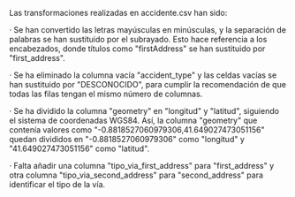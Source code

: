 Las transformaciones realizadas en accidente.csv han sido:

· Se han convertido las letras mayúsculas en minúsculas, y la separación de palabras se han sustituido por el subrayado. Esto hace referencia a los encabezados, donde títulos como "firstAddress" se han sustituido por "first_address".

· Se ha eliminado la columna vacía "accident_type" y las celdas vacías se han sustituido por "DESCONOCIDO", para cumplir la recomendación de que todas las filas tengan el mismo número de columnas.

· Se ha dividido la columna "geometry" en "longitud" y "latitud", siguiendo el sistema de coordenadas WGS84. Así, la columna "geometry" que contenía valores como "-0.8818527060979306,41.649027473051156" quedan divididos en "-0.8818527060979306" como "longitud" y "41.649027473051156" como "latitud".

· Falta añadir una columna "tipo_via_first_address" para "first_address" y otra columna "tipo_via_second_address" para "second_address" para identificar el tipo de la vía.
